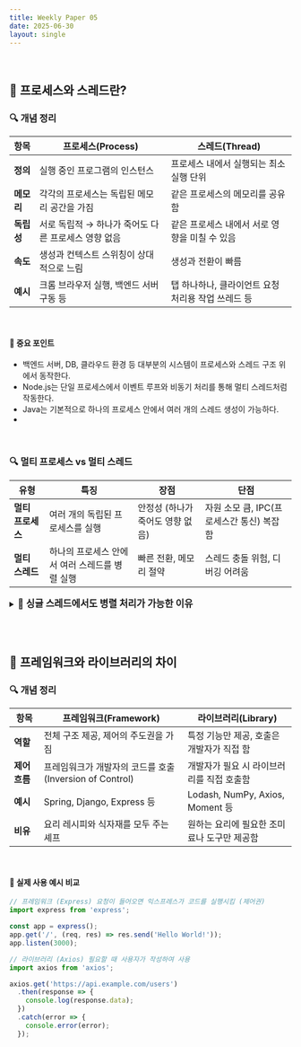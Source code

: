 ```yaml
---
title: Weekly Paper 05
date: 2025-06-30
layout: single
---
```


<br>

## 📌 프로세스와 스레드란?

### 🔍 개념 정리

| 항목      | 프로세스(Process)                  | 스레드(Thread)                   |
| ------- | ------------------------------ | ----------------------------- |
| **정의**  | 실행 중인 프로그램의 인스턴스               | 프로세스 내에서 실행되는 최소 실행 단위        |
| **메모리** | 각각의 프로세스는 독립된 메모리 공간을 가짐       | 같은 프로세스의 메모리를 공유함             |
| **독립성** | 서로 독립적 → 하나가 죽어도 다른 프로세스 영향 없음 | 같은 프로세스 내에서 서로 영향을 미칠 수 있음    |
| **속도**  | 생성과 컨텍스트 스위칭이 상대적으로 느림         | 생성과 전환이 빠름                    |
| **예시**  | 크롬 브라우저 실행, 백엔드 서버 구동 등        | 탭 하나하나, 클라이언트 요청 처리용 작업 쓰레드 등 |

<br>

#### 📍 중요 포인트
* 백엔드 서버, DB, 클라우드 환경 등 대부분의 시스템이 프로세스와 스레드 구조 위에서 동작한다.
* Node.js는 단일 프로세스에서 이벤트 루프와 비동기 처리를 통해 멀티 스레드처럼 작동한다.
* Java는 기본적으로 하나의 프로세스 안에서 여러 개의 스레드 생성이 가능하다.
* 
<br>

### 🔍 멀티 프로세스 vs 멀티 스레드

| 유형          | 특징                         | 장점                  | 단점                         |
| ----------- | -------------------------- | ------------------- | -------------------------- |
| **멀티 프로세스** | 여러 개의 독립된 프로세스를 실행         | 안정성 (하나가 죽어도 영향 없음) | 자원 소모 큼, IPC(프로세스간 통신) 복잡함 |
| **멀티 스레드**  | 하나의 프로세스 안에서 여러 스레드를 병렬 실행 | 빠른 전환, 메모리 절약       | 스레드 충돌 위험, 디버깅 어려움         |



<details> <summary><strong style="font-size: 1.2em;">🔸 싱글 스레드에서도 병렬 처리가 가능한 이유</strong></summary> 
<div style="background: #f0f0f0; padding: 1em;" markdown="1">

**Node.js는 싱글 스레드 기반으로 동작하지만, 실제로는 동시에 여러 작업을 처리할 수 있다.**

**1. 이벤트 루프(Event Loop)**
  * JavaScript 메인 스레드는 이벤트 루프를 통해 **작업 큐(할 일 목록)** 에서 작업을 가져와 처리합니다.

  * 블로킹 없이 다음 작업으로 넘어가며, 대기 중인 **I/O (입출력)** 결과가 오면 **콜백 큐(완료 후 대기소)** 에서 다시 처리합니다.

**2. 백그라운드 스레드 (libuv Thread Pool)**
  * 시간이 오래 걸리는 작업 (예: 파일 읽기, DNS, 암호화)은 메인 스레드가 직접 처리하지 않습니다.

  * 대신 **libuv(백그라운드 스레드 관리자)** 가 관리하는 스레드 풀에 위임하여 백그라운드에서 실행됩니다.

  * 작업이 끝나면 이벤트 루프에 다시 결과를 알려줘 메인 스레드가 이어서 처리합니다.

</div> 
</details> 

<br><br>

## 📌 프레임워크와 라이브러리의 차이 

### 🔍 개념 정리

| 항목        | 프레임워크(Framework)                          | 라이브러리(Library)                 |
| --------- | ----------------------------------------- | ------------------------------ |
| **역할**    | 전체 구조 제공, 제어의 주도권을 가짐                     | 특정 기능만 제공, 호출은 개발자가 직접 함       |
| **제어 흐름** | 프레임워크가 개발자의 코드를 호출 (Inversion of Control) | 개발자가 필요 시 라이브러리를 직접 호출함        |
| **예시**    | Spring, Django, Express 등                 | Lodash, NumPy, Axios, Moment 등 |
| **비유**    | 요리 레시피와 식자재를 모두 주는 셰프                     | 원하는 요리에 필요한 조미료나 도구만 제공함       |


<br>

#### 📍 실제 사용 예시 비교

```js
// 프레임워크 (Express) 요청이 들어오면 익스프레스가 코드를 실행시킴 (제어권)
import express from 'express';

const app = express();
app.get('/', (req, res) => res.send('Hello World!'));
app.listen(3000);

// 라이브러리 (Axios) 필요할 때 사용자가 작성하여 사용
import axios from 'axios';

axios.get('https://api.example.com/users')
  .then(response => {
    console.log(response.data);
  })
  .catch(error => {
    console.error(error);
  });

```
